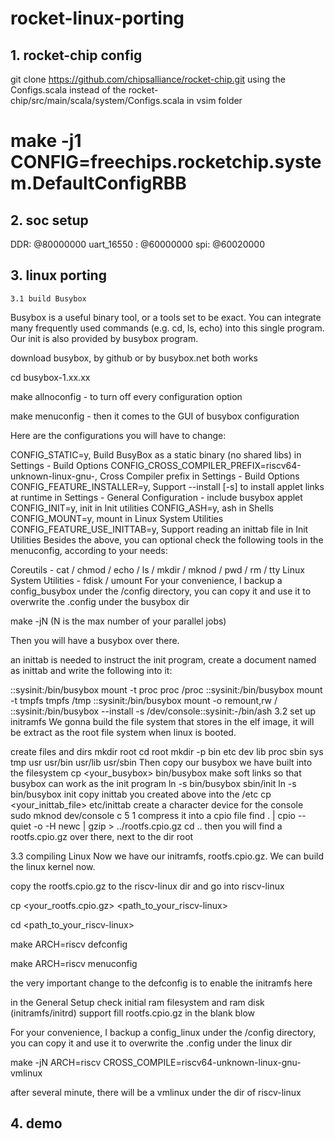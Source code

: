 # rocket-linux-porting

## 1. rocket-chip config
  git clone https://github.com/chipsalliance/rocket-chip.git
  using the Configs.scala instead of the rocket-chip/src/main/scala/system/Configs.scala
  in vsim folder
  # make -j1 CONFIG=freechips.rocketchip.system.DefaultConfigRBB
## 2. soc setup
   DDR: @80000000
   uart_16550 : @60000000
   spi: @60020000
## 3. linux porting
    3.1 build Busybox
Busybox is a useful binary tool, or a tools set to be exact. You can integrate many frequently used commands (e.g. cd, ls, echo) into this single program. Our init is also provided by busybox program.

download busybox, by github or by busybox.net both works

cd busybox-1.xx.xx

make allnoconfig - to turn off every configuration option

make menuconfig - then it comes to the GUI of busybox configuration

Here are the configurations you will have to change:

CONFIG_STATIC=y, Build BusyBox as a static binary (no shared libs) in Settings - Build Options
CONFIG_CROSS_COMPILER_PREFIX=riscv64-unknown-linux-gnu-, Cross Compiler prefix in Settings - Build Options
CONFIG_FEATURE_INSTALLER=y, Support --install [-s] to install applet links at runtime in Settings - General Configuration - include busybox applet
CONFIG_INIT=y, init in Init utilities
CONFIG_ASH=y, ash in Shells
CONFIG_MOUNT=y, mount in Linux System Utilities
CONFIG_FEATURE_USE_INITTAB=y, Support reading an inittab file in Init Utilities
Besides the above, you can optional check the following tools in the menuconfig, according to your needs:

Coreutils - cat / chmod / echo / ls / mkdir / mknod / pwd / rm / tty
Linux System Utilities - fdisk / umount
For your convenience, I backup a config_busybox under the /config directory, you can copy it and use it to overwrite the .config under the busybox dir

make -jN (N is the max number of your parallel jobs)

Then you will have a busybox over there.

an inittab is needed to instruct the init program, create a document named as inittab and write the following into it:

::sysinit:/bin/busybox mount -t proc proc /proc
::sysinit:/bin/busybox mount -t tmpfs tmpfs /tmp
::sysinit:/bin/busybox mount -o remount,rw /
::sysinit:/bin/busybox --install -s
/dev/console::sysinit:-/bin/ash
3.2 set up initramfs
We gonna build the file system that stores in the elf image, it will be extract as the root file system when linux is booted.

create files and dirs
mkdir root
cd root
mkdir -p bin etc dev lib proc sbin sys tmp usr usr/bin usr/lib usr/sbin
Then copy our busybox we have built into the filesystem
cp <your_busybox> bin/busybox
make soft links so that busybox can work as the init program
ln -s bin/busybox sbin/init
ln -s bin/busybox init
copy inittab you created above into the /etc
cp <your_inittab_file> etc/inittab
create a character device for the console
sudo mknod dev/console c 5 1
compress it into a cpio file
find . | cpio --quiet -o -H newc | gzip > ../rootfs.cpio.gz
cd ..
then you will find a rootfs.cpio.gz over there, next to the dir root

3.3 compiling Linux
Now we have our initramfs, rootfs.cpio.gz. We can build the linux kernel now.

copy the rootfs.cpio.gz to the riscv-linux dir and go into riscv-linux

cp <your_rootfs.cpio.gz> <path_to_your_riscv-linux>

cd <path_to_your_riscv-linux>

make ARCH=riscv defconfig

make ARCH=riscv menuconfig

the very important change to the defconfig is to enable the initramfs here

in the General Setup
check initial ram filesystem and ram disk (initramfs/initrd) support
fill rootfs.cpio.gz in the blank blow

For your convenience, I backup a config_linux under the /config directory, you can copy it and use it to overwrite the .config under the linux dir

make -jN ARCH=riscv CROSS_COMPILE=riscv64-unknown-linux-gnu- vmlinux

after several minute, there will be a vmlinux under the dir of riscv-linux
## 4. demo
